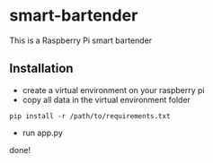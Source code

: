 # smart-bartender
This is a Raspberry Pi smart bartender

## Installation

* create a virtual environment on your raspberry pi
* copy all data in the virtual environment folder
```
pip install -r /path/to/requirements.txt
```
* run app.py

done!
